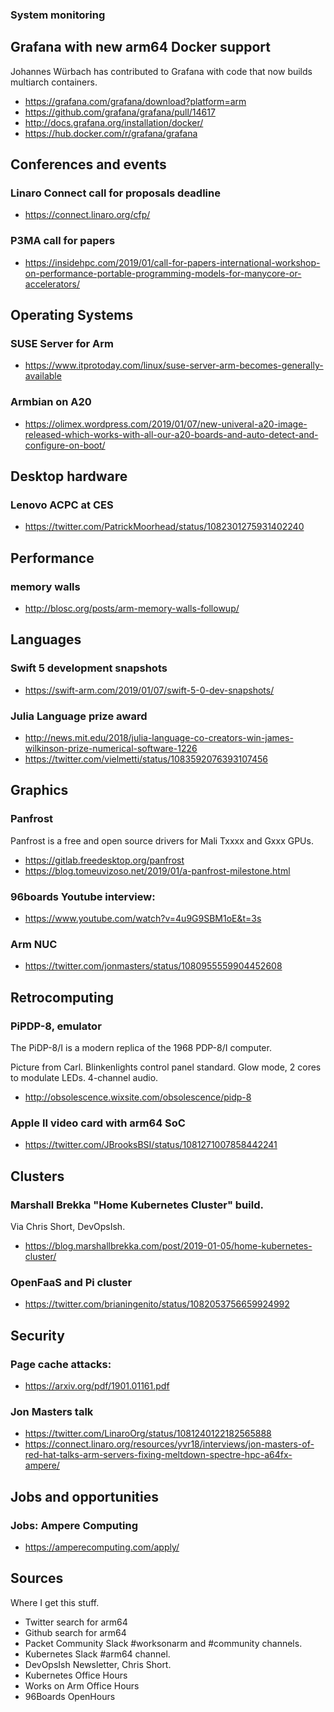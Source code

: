 ### System monitoring

## Grafana with new arm64 Docker support

Johannes Würbach has contributed to Grafana with
code that now builds multiarch containers.

* https://grafana.com/grafana/download?platform=arm
* https://github.com/grafana/grafana/pull/14617
* http://docs.grafana.org/installation/docker/
* https://hub.docker.com/r/grafana/grafana
 
## Conferences and events

### Linaro Connect call for proposals deadline

* https://connect.linaro.org/cfp/

### P3MA call for papers

* https://insidehpc.com/2019/01/call-for-papers-international-workshop-on-performance-portable-programming-models-for-manycore-or-accelerators/

## Operating Systems

### SUSE Server for Arm 

* https://www.itprotoday.com/linux/suse-server-arm-becomes-generally-available

### Armbian on A20

* https://olimex.wordpress.com/2019/01/07/new-univeral-a20-image-released-which-works-with-all-our-a20-boards-and-auto-detect-and-configure-on-boot/

## Desktop hardware

### Lenovo ACPC at CES 

* https://twitter.com/PatrickMoorhead/status/1082301275931402240

## Performance

### memory walls 

* http://blosc.org/posts/arm-memory-walls-followup/

## Languages

### Swift 5 development snapshots
    
* https://swift-arm.com/2019/01/07/swift-5-0-dev-snapshots/

### Julia Language prize award
    
* http://news.mit.edu/2018/julia-language-co-creators-win-james-wilkinson-prize-numerical-software-1226
* https://twitter.com/vielmetti/status/1083592076393107456

## Graphics

### Panfrost 

Panfrost is a free and open source drivers for Mali Txxxx and Gxxx GPUs.

* https://gitlab.freedesktop.org/panfrost
* https://blog.tomeuvizoso.net/2019/01/a-panfrost-milestone.html

### 96boards Youtube interview: 

* https://www.youtube.com/watch?v=4u9G9SBM1oE&t=3s

### Arm NUC 

* https://twitter.com/jonmasters/status/1080955559904452608

## Retrocomputing

### PiPDP-8, emulator

The PiDP-8/I is a modern replica of the 1968 PDP-8/I computer.

Picture from Carl.
Blinkenlights control panel standard.
Glow mode, 2 cores to modulate LEDs.
4-channel audio.

* http://obsolescence.wixsite.com/obsolescence/pidp-8

### Apple II video card with arm64 SoC 

* https://twitter.com/JBrooksBSI/status/1081271007858442241

## Clusters 

### Marshall Brekka "Home Kubernetes Cluster" build.

Via Chris Short, DevOpsIsh.

* https://blog.marshallbrekka.com/post/2019-01-05/home-kubernetes-cluster/

### OpenFaaS and Pi cluster

* https://twitter.com/brianingenito/status/1082053756659924992
    
## Security

### Page cache attacks: 

* https://arxiv.org/pdf/1901.01161.pdf

### Jon Masters talk 

* https://twitter.com/LinaroOrg/status/1081240122182565888
* https://connect.linaro.org/resources/yvr18/interviews/jon-masters-of-red-hat-talks-arm-servers-fixing-meltdown-spectre-hpc-a64fx-ampere/

## Jobs and opportunities

### Jobs: Ampere Computing 

* https://amperecomputing.com/apply/

## Sources

Where I get this stuff.

* Twitter search for arm64
* Github search for arm64
* Packet Community Slack #worksonarm and #community channels.
* Kubernetes Slack #arm64 channel.
* DevOpsIsh Newsletter, Chris Short. 
* Kubernetes Office Hours
* Works on Arm Office Hours
* 96Boards OpenHours
